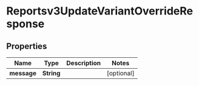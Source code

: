 

# Reportsv3UpdateVariantOverrideResponse


## Properties

| Name | Type | Description | Notes |
|------------ | ------------- | ------------- | -------------|
|**message** | **String** |  |  [optional] |



